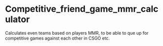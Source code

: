 # Competitive_friend_game_mmr_calculator
Calculates even teams based on players MMR, to be able to que up for competitive games against each other in CSGO etc.
